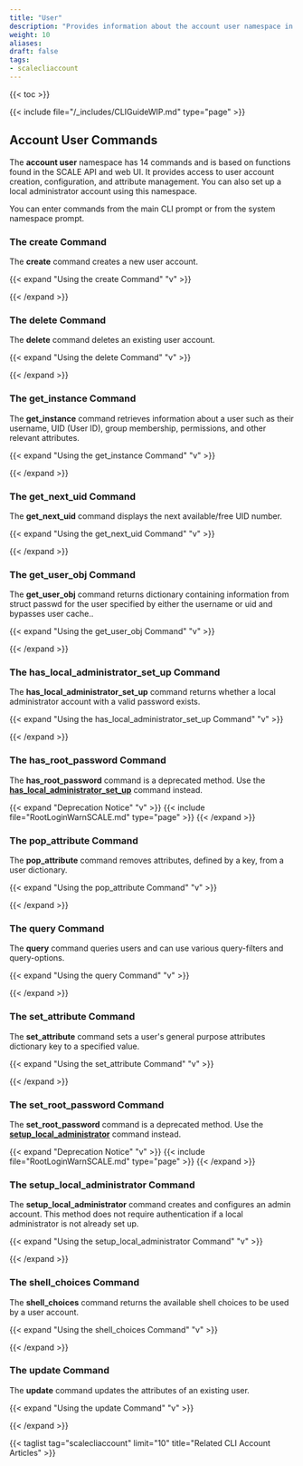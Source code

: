 ```yaml
---
title: "User"
description: "Provides information about the account user namespace in the TrueNAS CLI. Includes command syntax and common commands."
weight: 10
aliases:
draft: false
tags:
- scalecliaccount
---
```


{{< toc >}}


{{< include file="/_includes/CLIGuideWIP.md" type="page" >}}

## Account User Commands

The **account user** namespace has 14 commands and is based on functions found in the SCALE API and web UI. It provides access to user account creation, configuration, and attribute management. You can also set up a local administrator account using this namespace.

You can enter commands from the main CLI prompt or from the system namespace prompt.
### The create Command
The **create** command creates a new user account.

{{< expand "Using the create Command" "v" >}}

{{< /expand >}}

### The delete Command
The **delete** command deletes an existing user account.

{{< expand "Using the delete Command" "v" >}}

{{< /expand >}}

### The get_instance Command
The **get_instance** command retrieves information about a user such as their username, UID (User ID), group membership, permissions, and other relevant attributes.

{{< expand "Using the get_instance Command" "v" >}}

{{< /expand >}}

### The get_next_uid Command
The **get_next_uid** command displays the next available/free UID number.

{{< expand "Using the get_next_uid Command" "v" >}}

{{< /expand >}}

### The get_user_obj Command
The **get_user_obj** command returns dictionary containing information from struct passwd for the user specified by either the username or uid and bypasses user cache..

{{< expand "Using the get_user_obj Command" "v" >}}

{{< /expand >}}

### The has_local_administrator_set_up Command
The **has_local_administrator_set_up** command returns whether a local administrator account with a valid password exists.

{{< expand "Using the has_local_administrator_set_up Command" "v" >}}

{{< /expand >}}

### The has_root_password Command
The **has_root_password** command is a deprecated method. Use the [**has_local_administrator_set_up**](#the-has_local_administrator_set_up-command) command instead.

{{< expand "Deprecation Notice" "v" >}}
{{< include file="RootLoginWarnSCALE.md" type="page" >}}
{{< /expand >}}

### The pop_attribute Command
The **pop_attribute** command removes attributes, defined by a key, from a user dictionary.

{{< expand "Using the pop_attribute Command" "v" >}}

{{< /expand >}}

### The query Command
The **query** command queries users and can use various query-filters and query-options.

{{< expand "Using the query Command" "v" >}}

{{< /expand >}}

### The set_attribute Command
The **set_attribute** command sets a user's general purpose attributes dictionary key to a specified value.

{{< expand "Using the set_attribute Command" "v" >}}

{{< /expand >}}

### The set_root_password Command
The **set_root_password** command is a deprecated method. Use the [**setup_local_administrator**](#the-setup_local_administrator-command) command instead.

{{< expand "Deprecation Notice" "v" >}}
{{< include file="RootLoginWarnSCALE.md" type="page" >}}
{{< /expand >}}

### The setup_local_administrator Command
The **setup_local_administrator** command creates and configures an admin account. This method does not require authentication if a local administrator is not already set up.

{{< expand "Using the setup_local_administrator Command" "v" >}}

{{< /expand >}}

### The shell_choices Command
The **shell_choices** command returns the available shell choices to be used by a user account.

{{< expand "Using the shell_choices Command" "v" >}}

{{< /expand >}}

### The update Command
The **update** command updates the attributes of an existing user.

{{< expand "Using the update Command" "v" >}}

{{< /expand >}}

{{< taglist tag="scalecliaccount" limit="10" title="Related CLI Account Articles" >}}
